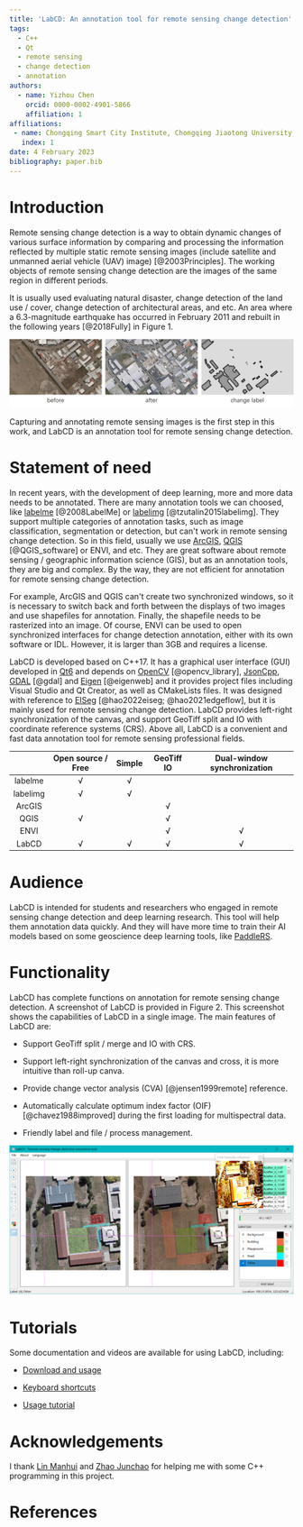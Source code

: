 ```yaml
---
title: 'LabCD: An annotation tool for remote sensing change detection'
tags:
  - C++
  - Qt
  - remote sensing
  - change detection
  - annotation
authors:
  - name: Yizhou Chen
    orcid: 0000-0002-4901-5866
    affiliation: 1
affiliations:
 - name: Chongqing Smart City Institute, Chongqing Jiaotong University, China
   index: 1
date: 4 February 2023
bibliography: paper.bib
---
```


# Introduction

Remote sensing change detection is a way to obtain dynamic changes of various surface information by comparing and processing the information reflected by multiple static remote sensing images (include satellite and unmanned aerial vehicle (UAV) image) [@2003Principles]. The working objects of remote sensing change detection are the images of the same region in different periods.

It is usually used  evaluating natural disaster, change detection of the land use / cover, change detection of architectural areas, and etc. An area where a 6.3-magnitude earthquake has occurred in February 2011 and rebuilt in the following years [@2018Fully]  in Figure 1.

![Building change detection](images/cd.jpg)

Capturing and annotating remote sensing images is the first step in this work, and LabCD is an annotation tool for remote sensing change detection.

# Statement of need

In recent years, with the development of deep learning, more and more data needs to be annotated. There are many annotation tools we can choosed, like [labelme](https://github.com/wkentaro/labelme) [@2008LabelMe] or [labelimg](https://github.com/heartexlabs/labelImg) [@tzutalin2015labelimg]. They support multiple categories of annotation tasks, such as image classification, segmentation or detection, but can't work in remote sensing change detection. So in this field, usually we use [ArcGIS](https://www.arcgis.com/index.html), [QGIS](https://github.com/qgis/QGIS) [@QGIS_software] or ENVI, and etc. They are great software about remote sensing / geographic information science (GIS), but as an annotation tools, they are big and complex. By the way, they are not efficient for annotation for remote sensing change detection.

For example, ArcGIS and QGIS can't create two synchronized windows, so it is necessary to switch back and forth between the displays of two images and use shapefiles for annotation. Finally, the shapefile needs to be rasterized into an image. Of course, ENVI can be used to open synchronized interfaces for change detection annotation, either with its own software or IDL. However, it is larger than 3GB and requires a license.

LabCD is developed based on C++17. It has a graphical user interface (GUI) developed in [Qt6](https://www.qt.io/product/qt6) and depends on [OpenCV](https://github.com/opencv/opencv) [@opencv_library], [JsonCpp](https://github.com/open-source-parsers/jsoncpp), [GDAL](https://gdal.org/) [@gdal] and [Eigen](https://gitlab.com/libeigen/eigen) [@eigenweb] and it provides project files including Visual Studio and Qt Creator, as well as CMakeLists files. It was designed with reference to [EISeg](https://github.com/PaddlePaddle/PaddleSeg/tree/release/2.7/EISeg) [@hao2022eiseg; @hao2021edgeflow], but it is mainly used for remote sensing change detection. LabCD provides left-right synchronization of the canvas, and support GeoTiff split and IO with coordinate reference systems (CRS). Above all, LabCD is a convenient and fast data annotation tool for remote sensing professional fields.

|          | Open source / Free | Simple | GeoTiff IO | Dual-window synchronization |
| :------: | :----------------: | :----: | :--------: | :-------------------------: |
| labelme  |         √          |   √    |            |                             |
| labelimg |         √          |   √    |            |                             |
|  ArcGIS  |                    |        |     √      |                             |
|   QGIS   |         √          |        |     √      |                             |
|   ENVI   |                    |        |     √      |              √              |
|  LabCD   |         √          |   √    |     √      |              √              |

# Audience

LabCD is intended for students and researchers who engaged in remote sensing change detection and deep learning research. This tool will help them  annotation data quickly. And they will have more time to train their AI models based on some geoscience deep learning tools, like [PaddleRS](https://github.com/PaddlePaddle/PaddleRS).

# Functionality

LabCD has complete functions on annotation for remote sensing change detection. A screenshot of LabCD is provided in Figure 2. This screenshot shows the capabilities of LabCD in a single image. The main features of LabCD are:

- Support GeoTiff split / merge and IO with CRS.

- Support left-right synchronization of the canvas and cross, it is more intuitive than roll-up canva.

- Provide change vector analysis (CVA) [@jensen1999remote] reference.

- Automatically calculate optimum index factor (OIF) [@chavez1988improved] during the first loading for multispectral data.

- Friendly label and file / process management.

![A screenshot of LabCD. Two images are being annotated.](images/gui.png)

# Tutorials

Some documentation and videos are available for using LabCD, including:

- [Download and usage](https://github.com/geoyee/LabCD/blob/develop/docs/Download_and_usage_en.md)

- [Keyboard shortcuts](https://github.com/geoyee/LabCD/blob/develop/docs/Keyboard_shortcuts_en.md)

- [Usage tutorial](https://github.com/geoyee/LabCD/blob/develop/docs/Usage_tutorial_en.md)


# Acknowledgements

I thank [Lin Manhui](https://github.com/Bobholamovic) and [Zhao Junchao](https://github.com/junchao-loongson) for helping me with some C++ programming in this project.

# References
